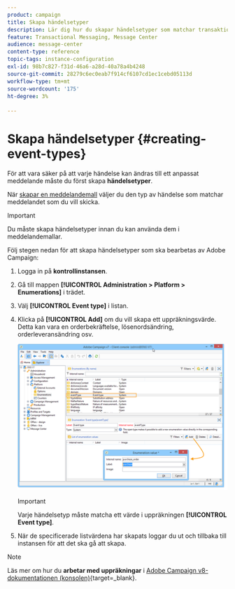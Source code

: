 ```yaml
---
product: campaign
title: Skapa händelsetyper
description: Lär dig hur du skapar händelsetyper som matchar transaktionsmeddelanden som du vill skicka i Adobe Campaign Classic
feature: Transactional Messaging, Message Center
audience: message-center
content-type: reference
topic-tags: instance-configuration
exl-id: 98b7c827-f31d-46a6-a28d-40a78a4b4248
source-git-commit: 28279c6ec0eab7f914cf6107cd1ec1cebd05113d
workflow-type: tm+mt
source-wordcount: '175'
ht-degree: 3%

---
```


# Skapa händelsetyper {#creating-event-types}



För att vara säker på att varje händelse kan ändras till ett anpassat meddelande måste du först skapa **händelsetyper**.

När [skapar en meddelandemall](../../message-center/using/creating-the-message-template.md) väljer du den typ av händelse som matchar meddelandet som du vill skicka.

>[!IMPORTANT]
>
>Du måste skapa händelsetyper innan du kan använda dem i meddelandemallar.

Följ stegen nedan för att skapa händelsetyper som ska bearbetas av Adobe Campaign:

1. Logga in på **kontrollinstansen**.

1. Gå till mappen **[!UICONTROL Administration > Platform > Enumerations]** i trädet.

1. Välj **[!UICONTROL Event type]** i listan.

1. Klicka på **[!UICONTROL Add]** om du vill skapa ett uppräkningsvärde. Detta kan vara en orderbekräftelse, lösenordsändring, orderleveransändring osv.

   ![](assets/messagecenter_eventtype_enum_001.png)

   >[!IMPORTANT]
   >
   >Varje händelsetyp måste matcha ett värde i uppräkningen **[!UICONTROL Event type]**.

1. När de specificerade listvärdena har skapats loggar du ut och tillbaka till instansen för att det ska gå att skapa.

>[!NOTE]
>
>Läs mer om hur du **arbetar med uppräkningar** i [Adobe Campaign v8-dokumentationen (konsolen)](https://experienceleague.adobe.com/sv/docs/campaign/campaign-v8/config/settings/enumerations){target=_blank}.



